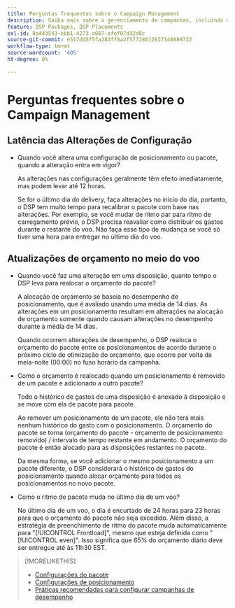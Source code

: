 ```yaml
---
title: Perguntas frequentes sobre o Campaign Management
description: Saiba mais sobre o gerenciamento de campanhas, incluindo o período de latência das alterações e o que acontece quando você faz alterações de orçamento durante uma veiculação.
feature: DSP Packages, DSP Placements
exl-id: 8a443543-ebb1-4273-a007-afef07d32d8c
source-git-commit: e517dd5f5fa283ff8a2f57728612937148889732
workflow-type: tm+mt
source-wordcount: '405'
ht-degree: 0%

---
```


# Perguntas frequentes sobre o Campaign Management

<!-- Most of this information should be moved into the relevant topics (especially editing topics). -->

## Latência das Alterações de Configuração

* Quando você altera uma configuração de posicionamento ou pacote, quando a alteração entra em vigor?

  As alterações nas configurações geralmente têm efeito imediatamente, mas podem levar até 12 horas.

  Se for o último dia do delivery, faça alterações no início do dia, portanto, o DSP tem muito tempo para recalibrar o pacote com base nas alterações. Por exemplo, se você mudar de ritmo par para ritmo de carregamento prévio, o DSP precisa reavaliar como distribuir os gastos durante o restante do voo. Não faça esse tipo de mudança se você só tiver uma hora para entregar no último dia do voo.

## Atualizações de orçamento no meio do voo

* Quando você faz uma alteração em uma disposição, quanto tempo o DSP leva para realocar o orçamento do pacote?

  A alocação de orçamento se baseia no desempenho de posicionamento, que é avaliado usando uma média de 14 dias. As alterações em um posicionamento resultam em alterações na alocação de orçamento somente quando causam alterações no desempenho durante a média de 14 dias.

  Quando ocorrem alterações de desempenho, o DSP realoca o orçamento do pacote entre os posicionamentos de acordo durante o próximo ciclo de otimização do orçamento, que ocorre por volta da meia-noite (00:00) no fuso horário da campanha.

* Como o orçamento é realocado quando um posicionamento é removido de um pacote e adicionado a outro pacote?

  Todo o histórico de gastos de uma disposição é anexado à disposição e se move com ela de pacote para pacote.

  Ao remover um posicionamento de um pacote, ele não terá mais nenhum histórico do gasto com o posicionamento. O orçamento do pacote se torna (orçamento do pacote - orçamento de posicionamento removido) / intervalo de tempo restante em andamento. O orçamento do pacote é então alocado para as disposições restantes no pacote.

  Da mesma forma, se você adicionar o mesmo posicionamento a um pacote diferente, o DSP considerará o histórico de gastos do posicionamento quando alocar orçamento para todos os posicionamentos no novo pacote.

* Como o ritmo do pacote muda no último dia de um voo?

  No último dia de um voo, o dia é encurtado de 24 horas para 23 horas para que o orçamento do pacote não seja excedido. Além disso, a estratégia de preenchimento de ritmo do pacote muda automaticamente para &quot;[!UICONTROL Frontload]&quot;, mesmo que esteja definida como &quot;[!UICONTROL even]&quot;. Isso significa que 65% do orçamento diário deve ser entregue até às 11h30 EST.

>[!MORELIKETHIS]
>
>* [Configurações do pacote](/help/dsp/campaign-management/packages/package-settings.md)
>* [Configurações de posicionamento](/help/dsp/campaign-management/placements/placement-settings.md)
>* [Práticas recomendadas para configurar campanhas de desempenho](/help/dsp/optimization/campaign-best-practices-performance.md)
